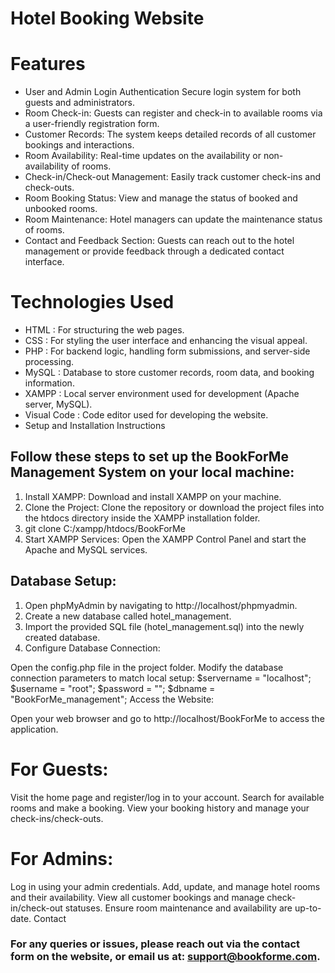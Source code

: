 # Hotel Booking Website 

# Features

- User and Admin Login Authentication Secure login system for both guests and administrators.
- Room Check-in: Guests can register and check-in to available rooms via a user-friendly registration form.
- Customer Records: The system keeps detailed records of all customer bookings and interactions.
- Room Availability: Real-time updates on the availability or non-availability of rooms.
- Check-in/Check-out Management: Easily track customer check-ins and check-outs.
- Room Booking Status: View and manage the status of booked and unbooked rooms.
- Room Maintenance: Hotel managers can update the maintenance status of rooms.
- Contact and Feedback Section: Guests can reach out to the hotel management or provide feedback through a dedicated contact interface.

# Technologies Used

- HTML : For structuring the web pages.
- CSS : For styling the user interface and enhancing the visual appeal.
- PHP : For backend logic, handling form submissions, and server-side processing.
- MySQL : Database to store customer records, room data, and booking information.
- XAMPP : Local server environment used for development (Apache server, MySQL).
- Visual Code : Code editor used for developing the website.
- Setup and Installation Instructions

## Follow these steps to set up the BookForMe Management System on your local machine:

1. Install XAMPP: Download and install XAMPP on your machine.
2. Clone the Project: Clone the repository or download the project files into the htdocs directory inside the XAMPP installation folder.
3. git clone <repository-url> C:/xampp/htdocs/BookForMe
4. Start XAMPP Services: Open the XAMPP Control Panel and start the Apache and MySQL services.

## Database Setup:

1. Open phpMyAdmin by navigating to http://localhost/phpmyadmin.
2. Create a new database called hotel_management.
3. Import the provided SQL file (hotel_management.sql) into the newly created database.
4. Configure Database Connection:

Open the config.php file in the project folder.
Modify the database connection parameters to match local setup:
$servername = "localhost";
$username = "root";
$password = "";
$dbname = "BookForMe_management";
Access the Website:

Open your web browser and go to http://localhost/BookForMe to access the application.

# For Guests:

Visit the home page and register/log in to your account.
Search for available rooms and make a booking.
View your booking history and manage your check-ins/check-outs.

# For Admins:

Log in using your admin credentials.
Add, update, and manage hotel rooms and their availability.
View all customer bookings and manage check-in/check-out statuses.
Ensure room maintenance and availability are up-to-date.
Contact

### For any queries or issues, please reach out via the contact form on the website, or email us at: support@bookforme.com.
